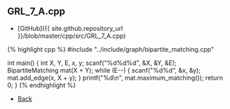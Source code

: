 ## GRL_7_A.cpp

- [GitHub]({{ site.github.repository_url }}/blob/master/cpp/src/GRL_7_A.cpp)

{% highlight cpp %}
#include "../include/graph/bipartite_matching.cpp"

int main() {
  int X, Y, E, x, y;
  scanf("%d%d%d", &X, &Y, &E);
  BipartiteMatching mat(X + Y);
  while (E--) {
    scanf("%d%d", &x, &y);
    mat.add_edge(x, X + y);
  }
  printf("%d\n", mat.maximum_matching());
  return 0;
}
{% endhighlight %}

- [Back](../..)
